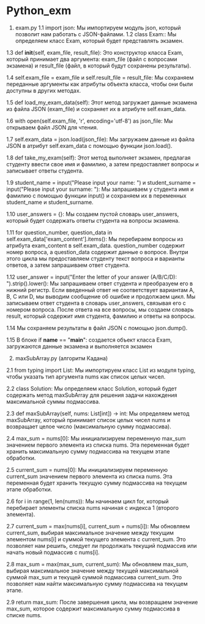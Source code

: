 # Python_exm
1. exam.py
1.1 import json:
  Мы импортируем модуль json, который позволит нам работать с JSON-файлами.
1.2 class Exam::
  Мы определяем класс Exam, который будет представлять экзамен.

1.3 def __init__(self, exam_file, result_file):
  Это конструктор класса Exam, который принимает два аргумента: exam_file (файл с вопросами экзамена) и result_file (файл, в который будут сохранены результаты).

1.4 self.exam_file = exam_file и self.result_file = result_file:
   Мы сохраняем переданные аргументы как атрибуты объекта класса, чтобы они были доступны в других методах.
   
1.5 def load_my_exam_data(self):
   Этот метод загружает данные экзамена из файла JSON (exam_file) и сохраняет их в атрибуте self.exam_data.
   
1.6 with open(self.exam_file, 'r', encoding='utf-8') as json_file:
   Мы открываем файл JSON для чтения.

1.7 self.exam_data = json.load(json_file): 
  Мы загружаем данные из файла JSON в атрибут self.exam_data с помощью функции json.load().
  
1.8 def take_my_exam(self):
  Этот метод выполняет экзамен, предлагая студенту ввести свое имя и фамилию, а затем предоставляет вопросы и записывает ответы студента.
  
1.9 student_name = input("Please input your name: ") и student_surname = input("Please input your surname: "): 
  Мы запрашиваем у студента имя и фамилию с помощью функции input() и сохраняем их в переменных student_name и student_surname.
  
1.10 user_answers = {}: 
  Мы создаем пустой словарь user_answers, который будет содержать ответы студента на вопросы экзамена.
  
1.11 for question_number, question_data in self.exam_data['exam_content'].items():
  Мы перебираем вопросы из атрибута exam_content в self.exam_data. question_number содержит номер вопроса, а question_data содержит данные о вопросе.
  Внутри этого цикла мы предоставляем студенту текст вопроса и варианты ответов, а затем запрашиваем ответ студента.
  
1.12 user_answer = input("Enter the letter of your answer (A/B/C/D): ").strip().lower(): 
  Мы запрашиваем ответ студента и преобразуем его в нижний регистр.
  Если введенный ответ не соответствует вариантам A, B, C или D, мы выводим сообщение об ошибке и продолжаем цикл.
  Мы записываем ответ студента в словарь user_answers, связывая его с номером вопроса.
  После ответа на все вопросы, мы создаем словарь result, который содержит имя студента, фамилию и ответы на вопросы.
  
1.14 Мы сохраняем результаты в файл JSON с помощью json.dump().

1.15 В блоке if __name__ == "__main__": 
  создается объект класса Exam, загружаются данные экзамена и выполняется экзамен


2. maxSubArray.py (алгоритм Кадана)
   
2.1 from typing import List:
   Мы импортируем класс List из модуля typing, чтобы указать тип аргумента nums как список целых чисел.
   
2.2 class Solution:
    Мы определяем класс Solution, который будет содержать метод maxSubArray для решения задачи нахождения максимальной суммы подмассива.
   
2.3 def maxSubArray(self, nums: List[int]) -> int:
    Мы определяем метод maxSubArray, который принимает список целых чисел nums и возвращает целое число (максимальную сумму подмассива).

2.4 max_sum = nums[0]:
    Мы инициализируем переменную max_sum значением первого элемента из списка nums. Эта переменная будет хранить максимальную сумму подмассива на текущем этапе обработки.

2.5 current_sum = nums[0]: 
    Мы инициализируем переменную current_sum значением первого элемента из списка nums. Эта переменная будет хранить текущую сумму подмассива на текущем этапе обработки.

2.6 for i in range(1, len(nums)):
    Мы начинаем цикл for, который перебирает элементы списка nums начиная с индекса 1 (второго элемента).

2.7 current_sum = max(nums[i], current_sum + nums[i]): 
    Мы обновляем current_sum, выбирая максимальное значение между текущим элементом nums[i] и суммой текущего элемента с current_sum.
    Это позволяет нам решить, следует ли продолжать текущий подмассив или начать новый подмассив с nums[i].

2.8 max_sum = max(max_sum, current_sum):
    Мы обновляем max_sum, выбирая максимальное значение между текущей максимальной суммой max_sum и текущей суммой подмассива current_sum. 
    Это позволяет нам найти максимальную сумму подмассива на текущем этапе.

2.9 return max_sum: 
    После завершения цикла, мы возвращаем значение max_sum, которое содержит максимальную сумму подмассива в списке nums.
    
